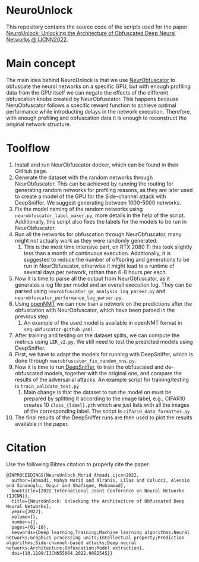 # NeuroUnlock

This repository contains the source code of the scripts used for the paper [NeuroUnlock: Unlocking the Architecture of Obfuscated Deep Neural Networks @ IJCNN2022](https://doi.org/10.1109/IJCNN55064.2022.9892545).

# Main concept

The main idea behind NeuroUnlock is that we use [NeurObfuscator](https://github.com/zlijingtao/Neurobfuscator) to obfuscate the neural networks on a specific GPU, but with enough profiling data from the GPU itself we can negate the effects of the different obfuscation knobs created by NeurObfuscator. This happens because NeruObfuscator follows a specific reward function to achieve optimal performance while introducting delays in the network execution. Therefore, with enough profiling and obfuscation data it is enough to reconstruct the original network structure.

# Toolflow

1. Install and run NeurObfuscator docker, which can be found in their GitHub page.
2. Generate the dataset with the random networks through NeurObfuscator. This can be achieved by running the routing for generating random networks for profiling reasons, as they are later used to create a model of the GPU for the Side-channel attack with DeepSniffer. We suggest generating between 1000-5000 networks.
3. Fix the model naming of the random networks using ``neurobfuscator_label_maker.py``, more details in the help of the script. Additionally, this script also fixes the labels for the models to be run in NeurObfuscator.
4. Run all the networks for obfuscation through NeurObfuscator, many might not actually work as they were randomly generated.
    1. This is the most time intensive part, on RTX 2080 Ti this took slightly less than a month of continuous execution. Additionally, it is suggested to reduce the number of offspring and generations to be run in NeurObfuscator, otherwise it might lead to a runtime of several days per network, rathan than 6-8 hours per each.
5. Now it is time to parse all the output from NeurObfuscator, as it generates a log file per model and an overall execution log. They can be parsed using ``neurobfuscator_ga_analysis_log_parser.py`` and ``neurobfuscator_performance_log_parser.py``.
6. Using [openNMT](https://opennmt.net/) we can now train a network on the predictions after the obfuscation with NeurObfuscator, which have been parsed in the previous step.
    1. An example of the used model is available in openNMT format in ``seq-obfuscator-github.yaml``
7. After training and testing on the dataset splits, we can compute the metrics using ``LER_v2.py``. We still need to test the predicted models using DeepSniffer.
7. First, we have to adapt the models for running with DeepSniffer, which is done through ``neurobfuscator_fix_random_nns.py``.
8. Now it is time to run [DeepSniffer](https://github.com/xinghu7788/DeepSniffer), to train the obfuscated and de-obfuscated models, together with the original one, and compare the results of the adversarial attacks. An example script for training/testing is ``train_validate_test.py``
    1. Main change is that the dataset to run the model on must be prepared by splitting it according to the image label, e.g., CIFAR10 creates 10 ``class_{label}.pth`` which are just lists with all the images of the corresponding label. The script is ``cifar10_data_formatter.py``
9. The final results of the DeepSniffer runs are then used to plot the results available in the paper.


# Citation
Use the following Bibtex citation to properly cite the paper.
```
@INPROCEEDINGS{NeuroUnlock_Morid_Ahmadi_ijcnn2022,
  author={Ahmadi, Mahya Morid and Alrahis, Lilas and Colucci, Alessio and Sinanoglu, Ozgur and Shafique, Muhammad},
  booktitle={2022 International Joint Conference on Neural Networks (IJCNN)},
  title={NeuroUnlock: Unlocking the Architecture of Obfuscated Deep Neural Networks},
  year={2022},
  volume={},
  number={},
  pages={01-10},
  keywords={Deep learning;Training;Machine learning algorithms;Neural networks;Graphics processing units;Intellectual property;Prediction algorithms;Side-channel-based attacks;Deep neural networks;Architecture;Obfuscation;Model extraction},
  doi={10.1109/IJCNN55064.2022.9892545}}
```
